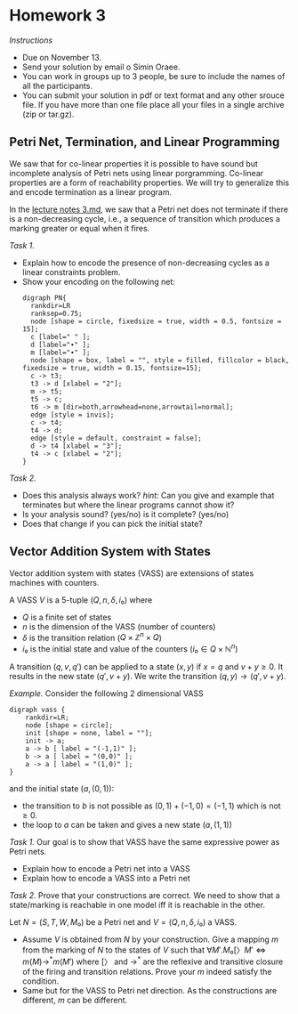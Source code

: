 # Homework 3

_Instructions_
* Due on November 13.
* Send your solution by email o Simin Oraee.
* You can work in groups up to 3 people, be sure to include the names of all the participants.
* You can submit your solution in pdf or text format and any other srouce file.
  If you have more than one file place all your files in a single archive (zip or tar.gz).


## Petri Net, Termination, and Linear Programming

We saw that for co-linear properties it is possible to have sound but incomplete analysis of Petri nets using linear porgramming.
Co-linear properties are a form of reachability properties.
We will try to generalize this and encode termination as a linear program.

In the [lecture notes 3.md](viewer.html?md=concurrency_theory_2018/notes_3.md), we saw that a Petri net does not terminate if there is a non-decreasing cycle, i.e., a sequence of transition which produces a marking greater or equal when it fires.

_Task 1._
- Explain how to encode the presence of non-decreasing cycles as a linear constraints problem.
- Show your encoding on the following net:
  ```graphviz
  digraph PN{
    rankdir=LR
    ranksep=0.75;
    node [shape = circle, fixedsize = true, width = 0.5, fontsize = 15];
    c [label=" " ];
    d [label="∙" ];
    m [label="∙" ];
    node [shape = box, label = "", style = filled, fillcolor = black, fixedsize = true, width = 0.15, fontsize=15]; 
    c -> t3;
    t3 -> d [xlabel = "2"];
    m -> t5;
    t5 -> c;
    t6 -> m [dir=both,arrowhead=none,arrowtail=normal];
    edge [style = invis];
    c -> t4;
    t4 -> d;
    edge [style = default, constraint = false];
    d -> t4 [xlabel = "3"];
    t4 -> c [xlabel = "2"];
  }
  ```

_Task 2._
- Does this analysis always work? _hint:_ Can you give and example that terminates but where the linear programs cannot show it?
- Is your analysis sound? (yes/no) is it complete? (yes/no)
- Does that change if you can pick the initial state?


## Vector Addition System with States

Vector addition system with states (VASS) are extensions of states machines with counters.

A VASS $V$ is a 5-tuple $(Q, n, δ, i₀)$ where
* $Q$ is a finite set of states
* $n$ is the dimension of the VASS (number of counters)
* $δ$ is the transition relation ($Q × ℤ^n × Q$)
* $i₀$ is the initial state and value of the counters ($i₀ ∈ Q×ℕ^n$)

A transition $(q,v,q')$ can be applied to a state $(x,y)$ if $x=q$ and $v+y ≥ 0$.
It results in the new state $(q',v+y)$.
We write the transition $(q,y)→(q',v+y)$.

_Example._
Consider the following 2 dimensional VASS
```graphviz
digraph vass {
	rankdir=LR;
	node [shape = circle];
	init [shape = none, label = ""];
    init -> a;
	a -> b [ label = "(-1,1)" ];
	b -> a [ label = "(0,0)" ];
	a -> a [ label = "(1,0)" ];
}
```
and the initial state $(a, (0,1))$:
- the transition to $b$ is not possible as $(0,1) + (-1,0) = (-1,1)$ which is not $≥ 0$.
- the loop to $a$ can be taken and gives a new state $(a, (1,1))$

_Task 1._
Our goal is to show that VASS have the same expressive power as Petri nets.
* Explain how to encode a Petri net into a VASS
* Explain how to encode a VASS into a Petri net

_Task 2._
Prove that your constructions are correct.
We need to show that a state/marking is reachable in one model iff it is reachable in the other.

Let $N = (S,T,W,M₀)$ be a Petri net and $V = (Q,n,δ,i₀)$ a VASS.

- Assume $V$ is obtained from $N$ by your construction.
  Give a mapping $m$ from the marking of $N$ to the states of $V$ such that $∀ M'. M₀[〉M' ⇔ m(M) →^* m(M')$ where $[〉$ and $→^*$ are the reflexive and transitive closure of the firing and transition relations.
  Prove your $m$ indeed satisfy the condition.
- Same but for the VASS to Petri net direction.
  As the constructions are different, $m$ can be different.
